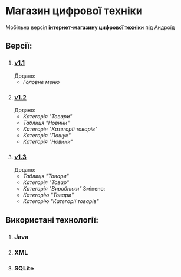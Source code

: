 # Магазин цифрової техніки
Мобільна версія **[інтернет-магазину цифрової техніки](http://lakatoshv.byethost8.com/shop/shop/)** під Андроїд

## **Версії:**
1. ### **[v1.1](https://github.com/lakatoshv/DigitalEquipmentStore/tree/v1.1)**
    Додано:
    - _Головне меню_
2. ### **[v1.2](https://github.com/lakatoshv/DigitalEquipmentStore/tree/v1.2)**
    Додано:
    - _Категорія "Товари"_
    - _Таблиця "Новини"_
    - _Категорія "Категорії товарів"_
    - _Категорія "Пошук"_
    - _Категорія "Новини"_
3. ### **[v1.3](https://github.com/lakatoshv/DigitalEquipmentStore/tree/v1.3-final)**
    Додано:
    - _Таблиця "Товари"_
    - _Категорія "Товар"_
    - _Категорія "Виробники"_
    Змінено:
    - _Категорію "Товари"_
    - _Категорію "Категорії товарів"_
    
## **Використані технології:**
1. ### **Java**
2. ### **XML**
3. ### **SQLite**
